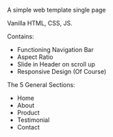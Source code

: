 A simple web template single page

Vanilla HTML, CSS, JS.

Contains:
- Functioning Navigation Bar
- Aspect Ratio
- Slide in Header on scroll up
- Responsive Design (Of Course)

The 5 General Sections:
- Home
- About
- Product
- Testimonial
- Contact